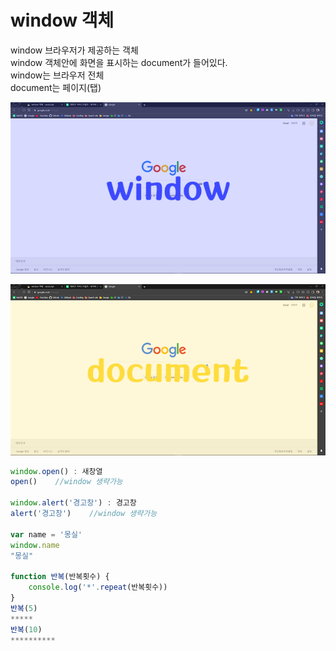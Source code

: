 # window 객체

window 브라우저가 제공하는 객체  
window 객체안에 화면을 표시하는 document가 들어있다.   
window는 브라우저 전체  
document는 페이지\(탭\)

![](../.gitbook/assets/image%20%2816%29.png)

![](../.gitbook/assets/image%20%2815%29.png)

```javascript
window.open() : 새창열
open()    //window 생략가능 

window.alert('경고창') : 경고창
alert('경고창')    //window 생략가능

var name = '몽실'
window.name
"몽실" 

function 반복(반복횟수) {
    console.log('*'.repeat(반복횟수))
}
반복(5)
*****
반복(10)
**********
```



